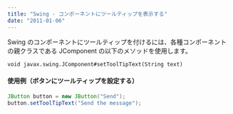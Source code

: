 ```yaml
---
title: "Swing - コンポーネントにツールティップを表示する"
date: "2011-01-06"
---
```


Swing のコンポーネントにツールティップを付けるには、各種コンポーネントの親クラスである JComponent の以下のメソッドを使用します。

~~~
void javax.swing.JComponent#setToolTipText(String text)
~~~

#### 使用例（ボタンにツールティップを設定する）

~~~ java
JButton button = new JButton("Send");
button.setToolTipText("Send the message");
~~~

